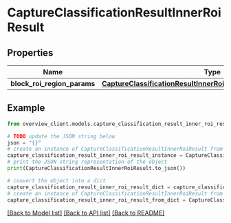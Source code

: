 # CaptureClassificationResultInnerRoiResult


## Properties

Name | Type | Description | Notes
------------ | ------------- | ------------- | -------------
**block_roi_region_params** | [**CaptureClassificationResultInnerRoiResultBlockRoiRegionParams**](CaptureClassificationResultInnerRoiResultBlockRoiRegionParams.md) |  | [optional] 

## Example

```python
from overview_client.models.capture_classification_result_inner_roi_result import CaptureClassificationResultInnerRoiResult

# TODO update the JSON string below
json = "{}"
# create an instance of CaptureClassificationResultInnerRoiResult from a JSON string
capture_classification_result_inner_roi_result_instance = CaptureClassificationResultInnerRoiResult.from_json(json)
# print the JSON string representation of the object
print(CaptureClassificationResultInnerRoiResult.to_json())

# convert the object into a dict
capture_classification_result_inner_roi_result_dict = capture_classification_result_inner_roi_result_instance.to_dict()
# create an instance of CaptureClassificationResultInnerRoiResult from a dict
capture_classification_result_inner_roi_result_from_dict = CaptureClassificationResultInnerRoiResult.from_dict(capture_classification_result_inner_roi_result_dict)
```
[[Back to Model list]](../README.md#documentation-for-models) [[Back to API list]](../README.md#documentation-for-api-endpoints) [[Back to README]](../README.md)


